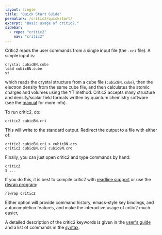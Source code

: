 ```yaml
---
layout: single
title: "Quick Start Guide"
permalink: /critic2/quickstart/
excerpt: "Basic usage of critic2."
sidebar:
  - repo: "critic2"
    nav: "critic2"
---
```


Critic2 reads the user commands from a single input file (the `.cri`
file). A simple input is:
~~~
crystal cubicBN.cube
load cubicBN.cube
yt
~~~
which reads the crystal structure from a cube file (`cubicBN.cube`),
then the electron density from the same cube file, and then calculates
the atomic charges and volumes using the YT method. Critic2 accepts
many structure and density/scalar field formats written by quantum
chemistry software (see the [manual](/critic2/manual/) for more
info).

To run critic2, do:
~~~
critic2 cubicBN.cri
~~~
This will write to the standard output. Redirect the output to a file
with either of:
~~~
critic2 cubicBN.cri > cubicBN.cro
critic2 cubicBN.cri cubicBN.cro
~~~
Finally, you can just open critic2 and type commands by hand:
~~~
critic2
$ ...
~~~
If you do this, it is best to compile critic2 with [readline
support](/critic2/installation/#c2-readline) or use
the [rlwrap program](https://github.com/hanslub42/rlwrap):
~~~
rlwrap critic2
~~~
Either option will provide command history, emacs-style key bindings,
and autocompletion features, and make the interactive usage of critic2
much easier,

A detailed description of the critic2 keywords is given in the
[user's guide](/critic2/manual/) and a list of commands in the
[syntax](/critic2/syntax/).
